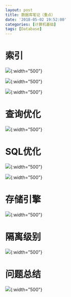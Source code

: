 ```yaml
---
layout: post
title: 数据库笔记（重点）
date: '2018-05-02 19:52:00'
categories: [计算机基础]
tags: [Database]
---
```


# 索引
  ![]({{site.baseurl}}/assets/images/2018/database1.jpg){:width="500"}

  ![]({{site.baseurl}}/assets/images/2018/database2.jpg){:width="500"}
  
  ![]({{site.baseurl}}/assets/images/2018/database3.jpg){:width="500"}

# 查询优化
  ![]({{site.baseurl}}/assets/images/2018/database4.jpg){:width="500"}

# SQL优化
  ![]({{site.baseurl}}/assets/images/2018/database5.jpg){:width="500"}

  ![]({{site.baseurl}}/assets/images/2018/database6.jpg){:width="500"}

# 存储引擎
  ![]({{site.baseurl}}/assets/images/2018/database7.jpg){:width="500"}

# 隔离级别
  ![]({{site.baseurl}}/assets/images/2018/database8.jpg){:width="500"}

# 问题总结
  ![]({{site.baseurl}}/assets/images/2018/database9.jpg){:width="500"}
